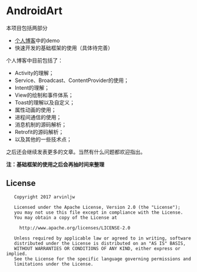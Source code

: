 # AndroidArt

本项目包括两部分

* [个人博客](https://arvinljw.github.io)中的demo
* 快速开发的基础框架的使用（具体待完善）

个人博客中目前包括了：

* Activity的理解；
* Service、Broadcast、ContentProvider的使用；
* Intent的理解；
* View的绘制和事件体系；
* Toast的理解以及自定义；
* 属性动画的使用；
* 进程间通信的使用；
* 消息机制的源码解析；
* Retrofit的源码解析；
* 以及其他的一些技术点；

之后还会继续发表更多的文章。当然有什么问题都欢迎指出。

**注：基础框架的使用之后会再抽时间来整理**


## License

```
   Copyright 2017 arvinljw

   Licensed under the Apache License, Version 2.0 (the "License");
   you may not use this file except in compliance with the License.
   You may obtain a copy of the License at

     http://www.apache.org/licenses/LICENSE-2.0

   Unless required by applicable law or agreed to in writing, software
   distributed under the License is distributed on an "AS IS" BASIS,
   WITHOUT WARRANTIES OR CONDITIONS OF ANY KIND, either express or implied.
   See the License for the specific language governing permissions and
   limitations under the License.
```